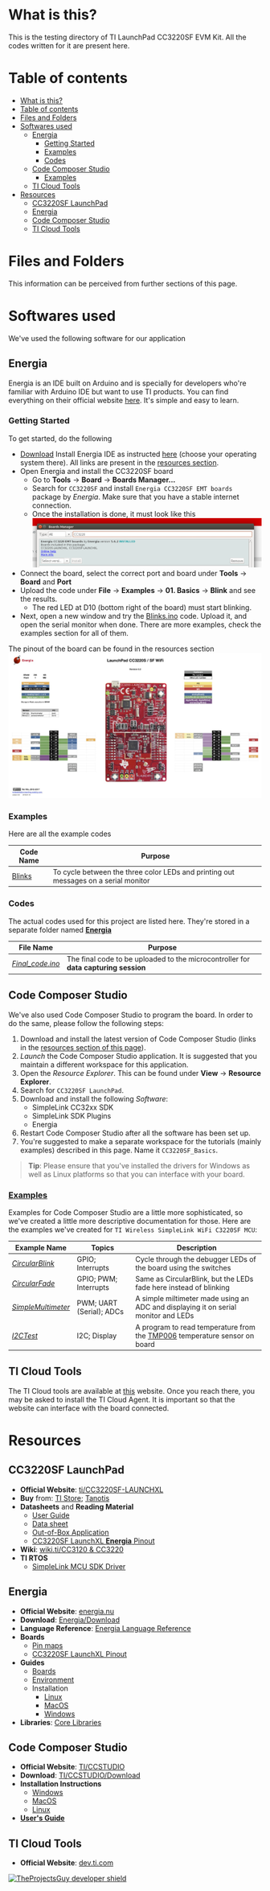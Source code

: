 # What is this?
This is the testing directory of TI LaunchPad CC3220SF EVM Kit. All the codes written for it are present here.

# Table of contents
- [What is this?](#what-is-this)
- [Table of contents](#table-of-contents)
- [Files and Folders](#files-and-folders)
- [Softwares used](#softwares-used)
  - [Energia](#energia)
    - [Getting Started](#getting-started)
    - [Examples](#examples)
    - [Codes](#codes)
  - [Code Composer Studio](#code-composer-studio)
    - [Examples](#examples-1)
  - [TI Cloud Tools](#ti-cloud-tools)
- [Resources](#resources)
  - [CC3220SF LaunchPad](#cc3220sf-launchpad)
  - [Energia](#energia-1)
  - [Code Composer Studio](#code-composer-studio-1)
  - [TI Cloud Tools](#ti-cloud-tools-1)

# Files and Folders
This information can be perceived from further sections of this page.

# Softwares used
We've used the following software for our application

## Energia
Energia is an IDE built on Arduino and is specially for developers who're familiar with Arduino IDE but want to use TI products. You can find everything on their official website [here](http://energia.nu/). It's simple and easy to learn.

### Getting Started
To get started, do the following
- [Download](http://energia.nu/download/) Install Energia IDE as instructed [here](http://energia.nu/guide/) (choose your operating system there). All links are present in the [resources section](#resources).
- Open Energia and install the CC3220SF board
  - Go to **Tools** -> **Board** -> **Boards Manager...**
  - Search for `CC3220SF` and install `Energia CC3220SF EMT boards` package by *Energia*. Make sure that you have a stable internet connection.
  - Once the installation is done, it must look like this
    ![Energia installed image](../.media/photos/CC3220SF_board_energia.png)
- Connect the board, select the correct port and board under **Tools** -> **Board** and **Port**
- Upload the code under **File** -> **Examples** -> **01. Basics** -> **Blink** and see the results.
  - The red LED at D10 (bottom right of the board) must start blinking.
- Next, open a new window and try the [Blinks.ino][Energia-Examples-Blinks] code. Upload it, and open the serial monitor when done. There are more examples, check the examples section for all of them.

The pinout of the board can be found in the resources section
[![Energia Pinout](../.media/photos/CC3220SF-LAUNCHXL-Energia_pinout.jpg)](https://energia.nu/pinmaps/cc3220sf-launchxl/)

### Examples
Here are all the example codes

| **Code Name** | **Purpose** |
| ---- | ---- |
| [Blinks][Energia-Examples-Blinks] | To cycle between the three color LEDs and printing out messages on a serial monitor |

[Energia-Examples-Blinks]: ./Energia_examples/Blinks/Blinks.ino

### Codes
The actual codes used for this project are listed here. They're stored in a separate folder named [**Energia**](./Energia/)

| **File Name** | **Purpose** |
| ---- | ---- |
| [*Final_code.ino*](./Energia/Final_code.ino) | The final code to be uploaded to the microcontroller for **data capturing session** |

## Code Composer Studio
We've also used Code Composer Studio to program the board. In order to do the same, please follow the following steps:

1. Download and install the latest version of Code Composer Studio (links in the [resources section of this page](#code-composer-studio-1)). 
2. _Launch_ the Code Composer Studio application. It is suggested that you maintain a different workspace for this application.
3. Open the _Resource Explorer_. This can be found under **View** -> **Resource Explorer**.
4. Search for `CC3220SF LaunchPad`.
5. Download and install the following _Software_:
    - SimpleLink CC32xx SDK
    - SimpleLink SDK Plugins
    - Energia
6. Restart Code Composer Studio after all the software has been set up.
7. You're suggested to make a separate workspace for the tutorials (mainly examples) described in this page. Name it `CC3220SF_Basics`.

> **Tip**: Please ensure that you've installed the drivers for Windows as well as Linux platforms so that you can interface with your board.

### [Examples](./CCSv8_examples/)
Examples for Code Composer Studio are a little more sophisticated, so we've created a little more descriptive documentation for those. Here are the examples we've created for `TI Wireless SimpleLink WiFi C3220SF MCU`:

| **Example Name** | **Topics** | **Description** |
| ---- | ---- | ------ |
| [*CircularBlink*](./CCSv8_examples#circularblink) | GPIO; Interrupts | Cycle through the debugger LEDs of the board using the switches | 
| [*CircularFade*](./CCSv8_examples#circularfade) | GPIO; PWM; Interrupts | Same as CircularBlink, but the LEDs fade here instead of blinking |
| [*SimpleMultimeter*](./CCSv8_examples#simplemultimeter) | PWM; UART (Serial); ADCs | A simple miltimeter made using an ADC and displaying it on serial monitor and LEDs |
| [*I2CTest*](./CCSv8_examples#i2ctest) | I2C; Display | A program to read temperature from the [TMP006](http://www.ti.com/ww/eu/sensampbook/tmp006.pdf) temperature sensor on board |

## TI Cloud Tools
The TI Cloud tools are available at [this](https://dev.ti.com/) website. Once you reach there, you may be asked to install the TI Cloud Agent. It is important so that the website can interface with the board connected.

# Resources
## CC3220SF LaunchPad
- **Official Website**: [ti/CC3220SF-LAUNCHXL][cc3220sf-Website]
- **Buy** from: [TI Store][cc3220sf-buy-ti_store]; [Tanotis][cc3220sf-buy-tanotis]
- **Datasheets** and **Reading Material**
  - [User Guide][cc3220sf-user_guide]
  - [Data sheet][cc3220sf-datasheet]
  - [Out-of-Box Application][cc3220sf-out_of_box_doc]
  - [CC3220SF LaunchXL **Energia** Pinout](http://energia.nu/pinmaps/cc3220sf-launchxl/)
- **Wiki**: [wiki.ti/CC3120 & CC3220][cc3220sf-ti_wiki]
- **TI RTOS**
  - [SimpleLink MCU SDK Driver][ccs3220sf-tirtos-api-docs]

[ccs3220sf-tirtos-api-docs]: http://dev.ti.com/tirex/content/simplelink_cc32xx_sdk_2_40_02_00/docs/tidrivers/doxygen/html/index.html
[cc3220sf-ti_wiki]: http://processors.wiki.ti.com/index.php/CC3120_%26_CC3220
[cc3220sf-out_of_box_doc]: http://www.ti.com/lit/ug/swru473a/swru473a.pdf
[cc3220sf-datasheet]: http://www.ti.com/lit/pdf/swas035
[cc3220sf-website]: http://www.ti.com/tool/CC3220SF-LAUNCHXL
[cc3220sf-buy-ti_store]: https://www.ti.com/store/ti/en/p/product/?p=CC3220SF-LAUNCHXL&HQS=epd-mcu-simp-slmcu-pr-storeevm-cc3220-tw
[cc3220sf-buy-tanotis]: https://www.tanotis.com/products/texas-instruments-cc3220sf-launchxl-development-kit-simplelink-trade-wi-fi-reg-cc3220sf-launchpad-256kb-of-ram-enhanced-security-features?gclid=Cj0KCQiAtbnjBRDBARIsAO3zDl8s9y9HivqBG4KFEib-s_GI1bvbnzsRK1MmtcFR9M7jcDPUSLMoGl0aAtyLEALw_wcB
[cc3220sf-user_guide]: http://www.ti.com/lit/pdf/swru463

## Energia
- **Official Website**: [energia.nu](http://energia.nu/)
- **Download**: [Energia/Download](http://energia.nu/download/)
- **Language Reference**: [Energia Language Reference](http://energia.nu/reference/)
- **Boards**
  - [Pin maps](http://energia.nu/pinmaps/)
  - [CC3220SF LaunchXL Pinout](http://energia.nu/pinmaps/cc3220sf-launchxl/)
- **Guides**
  - [Boards](http://energia.nu/guide/boards/)
  - [Environment](http://energia.nu/guide/environment/)
  - Installation
    - [Linux](http://energia.nu/guide/install/linux/)
    - [MacOS](http://energia.nu/guide/install/macos/)
    - [Windows](http://energia.nu/guide/install/windows/)
- **Libraries**: [Core Libraries](http://energia.nu/guide/libraries/)

## Code Composer Studio
- **Official Website**: [TI/CCSTUDIO](http://www.ti.com/tool/CCSTUDIO)
- **Download**: [TI/CCSTUDIO/Download](http://processors.wiki.ti.com/index.php/Download_CCS)
- **Installation Instructions**
  - [Windows][ccs-install-windows]
  - [MacOS][ccs-install-macos]
  - [Linux][ccs-install-linux]
- [**User's Guide**][ccs-users-guide-unofficial]

[ccs-install-linux]: http://software-dl.ti.com/ccs/esd/documents/ccsv8_linux_host_support.html
[ccs-install-windows]: http://processors.wiki.ti.com/index.php/System_Requirements#Code_Composer_Studio_v8
[ccs-install-macos]: http://processors.wiki.ti.com/index.php/MacOS_Host_Support_CCSv8
[ccs-users-guide-unofficial]: https://www.eit.lth.se/fileadmin/eit/courses/eti121/References/ccs.pdf

## TI Cloud Tools
- **Official Website**: [dev.ti.com](https://dev.ti.com/)

[![TheProjectsGuy developer shield][TheProjectsGuy-dev-shield]][TheProjectsGuy-dev-profile]

[TheProjectsGuy-dev-shield]: https://img.shields.io/badge/Dev-TheProjectsGuy-0061ff.svg
[TheProjectsGuy-dev-profile]: https://github.com/TheProjectsGuy

